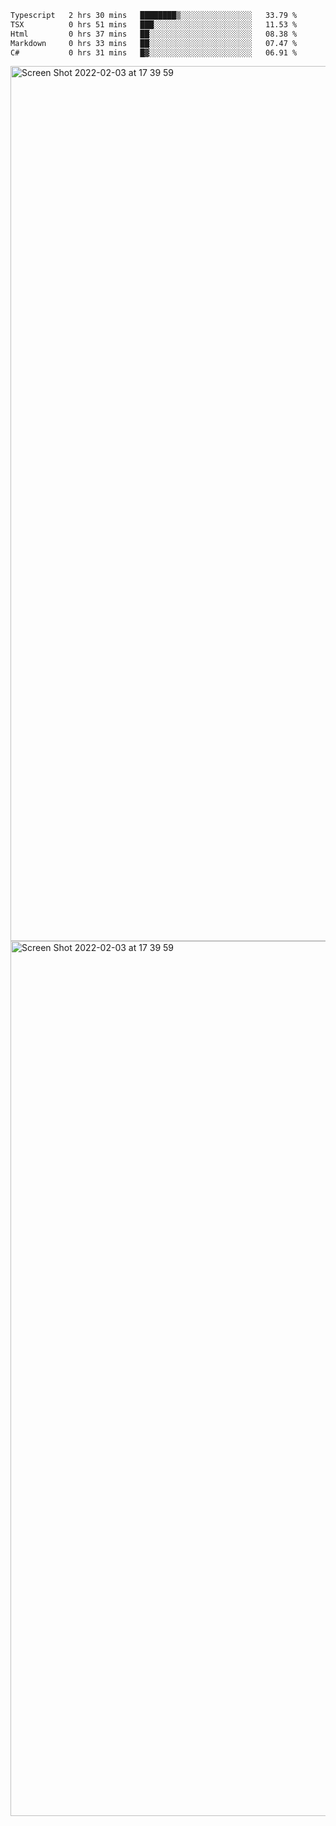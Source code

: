 <!--START_SECTION:waka-->

```txt
Typescript   2 hrs 30 mins   ████████▒░░░░░░░░░░░░░░░░   33.79 %
TSX          0 hrs 51 mins   ███░░░░░░░░░░░░░░░░░░░░░░   11.53 %
Html         0 hrs 37 mins   ██░░░░░░░░░░░░░░░░░░░░░░░   08.38 %
Markdown     0 hrs 33 mins   ██░░░░░░░░░░░░░░░░░░░░░░░   07.47 %
C#           0 hrs 31 mins   █▓░░░░░░░░░░░░░░░░░░░░░░░   06.91 %
```

<!--END_SECTION:waka-->

<img width="1400" alt="Screen Shot 2022-02-03 at 17 39 59" src="https://user-images.githubusercontent.com/45716542/152387304-f2b60485-53a6-4f4b-a818-5cefb1b0c0ae.png">
<img width="1400" alt="Screen Shot 2022-02-03 at 17 39 59" src="https://user-images.githubusercontent.com/45716542/152387273-ea5cdf21-2a45-44da-8bef-00c1763b1d42.png">
